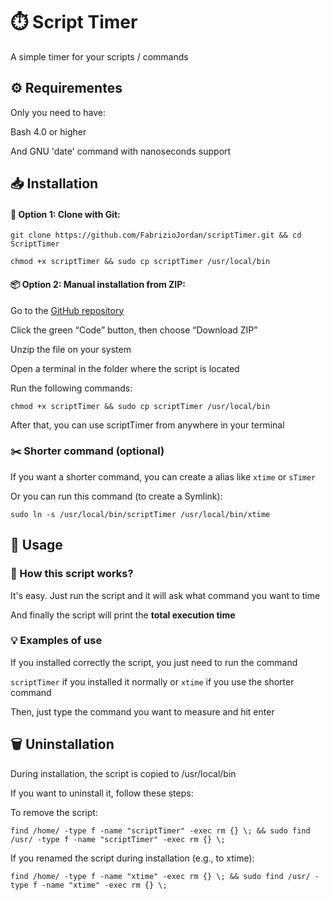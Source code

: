 # ⏱️ Script Timer

A simple timer for your scripts / commands

## ⚙️ Requirementes

Only you need to have:

Bash 4.0 or higher

And GNU 'date' command with nanoseconds support


## 📥 Installation

#### 🔧 Option 1: Clone with Git:

```
git clone https://github.com/FabrizioJordan/scriptTimer.git && cd ScriptTimer
```

```
chmod +x scriptTimer && sudo cp scriptTimer /usr/local/bin
```

#### 📦 Option 2: Manual installation from ZIP:

Go to the [GitHub repository](https://github.com/FabrizioJordan/scriptTimer)

Click the green “Code” button, then choose “Download ZIP”

Unzip the file on your system

Open a terminal in the folder where the script is located

Run the following commands:

```
chmod +x scriptTimer && sudo cp scriptTimer /usr/local/bin
```


After that, you can use scriptTimer from anywhere in your terminal


### ✂️ Shorter command (optional)

If you want a shorter command, you can create a alias like ```xtime``` or ```sTimer```

Or you can run this command (to create a Symlink):

```
sudo ln -s /usr/local/bin/scriptTimer /usr/local/bin/xtime
```


## 🧪 Usage


### 📘 How this script works?

It's easy. Just run the script and it will ask what command you want to time

And finally the script will print the **total execution time**

### 💡 Examples of use

If you installed correctly the script, you just need to run the command

```scriptTimer``` if you installed it normally or ```xtime``` if you use the shorter command   

Then, just type the command you want to measure and hit enter



## 🗑️ Uninstallation

During installation, the script is copied to /usr/local/bin

If you want to uninstall it, follow these steps:

To remove the script:

```
find /home/ -type f -name "scriptTimer" -exec rm {} \; && sudo find /usr/ -type f -name "scriptTimer" -exec rm {} \;
```

If you renamed the script during installation (e.g., to xtime):

```
find /home/ -type f -name "xtime" -exec rm {} \; && sudo find /usr/ -type f -name "xtime" -exec rm {} \;
```


